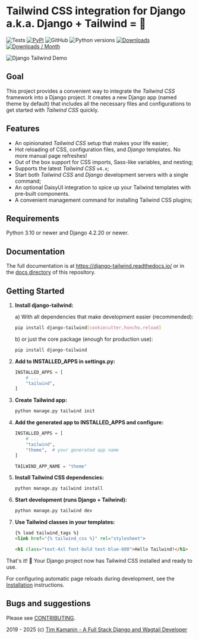 # Tailwind CSS integration for Django a.k.a. Django + Tailwind = 💚

![Tests](https://github.com/timonweb/django-tailwind/actions/workflows/tests.yml/badge.svg)
[![PyPI](https://img.shields.io/pypi/v/django-tailwind.svg?style=flat-square)](https://pypi.org/project/django-tailwind/)
![GitHub](https://img.shields.io/github/license/timonweb/django-tailwind?style=flat-square)
![Python versions](https://img.shields.io/pypi/pyversions/django-tailwind)
[![Downloads](https://static.pepy.tech/badge/django-tailwind)](https://pepy.tech/project/django-tailwind)
[![Downloads / Month](https://pepy.tech/badge/django-tailwind/month)](<https://pepy.tech/project/django-tailwind>)

![Django Tailwind Demo](https://raw.githubusercontent.com/timonweb/django-tailwind/master/docs/django-tailwind-demo-800.gif)

## Goal

This project provides a convenient way to integrate the *Tailwind CSS* framework into a Django project.
It creates a new Django app (named theme by default) that includes all the necessary files and configurations to get
started with *Tailwind CSS* quickly.

## Features

* An opinionated *Tailwind CSS* setup that makes your life easier;
* Hot reloading of CSS, configuration files, and *Django* templates. No more manual page refreshes!
* Out of the box support for CSS imports, Sass-like variables, and nesting;
* Supports the latest *Tailwind CSS* `v4.x`;
* Start both *Tailwind CSS* and *Django* development servers with a single command;
* An optional DaisyUI integration to spice up your Tailwind templates with pre-built components.
* A convenient management command for installing Tailwind CSS plugins;

## Requirements

Python 3.10 or newer and Django 4.2.20 or newer.

## Documentation

The full documentation is at https://django-tailwind.readthedocs.io/ or in the [docs directory](docs/index.md) of this
repository.

## Getting Started

1. **Install django-tailwind:**

   a) With all dependencies that make development easier (recommended):
    ```bash
   pip install django-tailwind[cookiecutter,honcho,reload]
   ```

   b) or just the core package (enough for production use):
    ```bash
    pip install django-tailwind
    ```

2. **Add to INSTALLED_APPS in settings.py:**
   ```python
   INSTALLED_APPS = [
       # ...
       "tailwind",
   ]
   ```

3. **Create Tailwind app:**
   ```bash
   python manage.py tailwind init
   ```

4. **Add the generated app to INSTALLED_APPS and configure:**
   ```python
   INSTALLED_APPS = [
       # ...
       "tailwind",
       "theme",  # your generated app name
   ]

   TAILWIND_APP_NAME = "theme"
   ```

5. **Install Tailwind CSS dependencies:**
   ```bash
   python manage.py tailwind install
   ```

6. **Start development (runs Django + Tailwind):**
   ```bash
   python manage.py tailwind dev
   ```

7. **Use Tailwind classes in your templates:**
   ```html
   {% load tailwind_tags %}
   <link href="{% tailwind_css %}" rel="stylesheet">

   <h1 class="text-4xl font-bold text-blue-600">Hello Tailwind!</h1>
   ```

That's it! 🎉 Your Django project now has Tailwind CSS installed and ready to use.

For configuring automatic page reloads during development, see the [Installation](docs/installation.md) instructions.

## Bugs and suggestions

Please see [CONTRIBUTING](CONTRIBUTING.md).

2019 - 2025 (c) [Tim Kamanin - A Full Stack Django and Wagtail Developer](https://timonweb.com)
